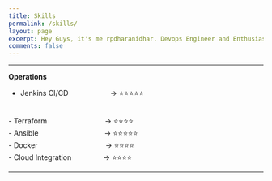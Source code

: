 ```yaml
---
title: Skills
permalink: /skills/
layout: page
excerpt: Hey Guys, it's me rpdharanidhar. Devops Engineer and Enthusiast.
comments: false
---
```

<hr>

**Operations**
<br>
- Jenkins CI/CD&nbsp;&nbsp;&nbsp;&nbsp;&nbsp;&nbsp;&nbsp;&nbsp;&nbsp;&nbsp;&nbsp;&nbsp;&nbsp;&nbsp;&nbsp;&nbsp;&nbsp;&nbsp;&nbsp;&nbsp; -> ⭐⭐⭐⭐⭐
<br>
- Terraform&nbsp;&nbsp;&nbsp;&nbsp;&nbsp;&nbsp;&nbsp;&nbsp;&nbsp;&nbsp;&nbsp;&nbsp;&nbsp;&nbsp;&nbsp;&nbsp;&nbsp;&nbsp;&nbsp;&nbsp;&nbsp;&nbsp;&nbsp;&nbsp;&nbsp;&nbsp;&nbsp;&nbsp; -> ⭐⭐⭐⭐
<br>
- Ansible&nbsp;&nbsp;&nbsp;&nbsp;&nbsp;&nbsp;&nbsp;&nbsp;&nbsp;&nbsp;&nbsp;&nbsp;&nbsp;&nbsp;&nbsp;&nbsp;&nbsp;&nbsp;&nbsp;&nbsp;&nbsp;&nbsp;&nbsp;&nbsp;&nbsp;&nbsp;&nbsp;&nbsp;&nbsp;&nbsp;&nbsp;&nbsp; -> ⭐⭐⭐⭐⭐
<br>
- Docker&nbsp;&nbsp;&nbsp;&nbsp;&nbsp;&nbsp;&nbsp;&nbsp;&nbsp;&nbsp;&nbsp;&nbsp;&nbsp;&nbsp;&nbsp;&nbsp;&nbsp;&nbsp;&nbsp;&nbsp;&nbsp;&nbsp;&nbsp;&nbsp;&nbsp;&nbsp;&nbsp;&nbsp;&nbsp;&nbsp;&nbsp;&nbsp;&nbsp; -> ⭐⭐⭐⭐
<br>
- Cloud Integration&nbsp;&nbsp;&nbsp;&nbsp;&nbsp;&nbsp;&nbsp;&nbsp;&nbsp;&nbsp;&nbsp;&nbsp;&nbsp;&nbsp;&nbsp; -> ⭐⭐⭐⭐
<hr>

